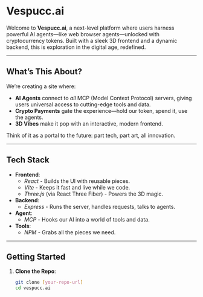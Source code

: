 # Vespucc.ai

Welcome to **Vespucc.ai**, a next-level platform where users harness powerful AI agents—like web browser agents—unlocked with cryptocurrency tokens. Built with a sleek 3D frontend and a dynamic backend, this is exploration in the digital age, redefined.

---

## What’s This About?
We’re creating a site where:
- **AI Agents** connect to *all* MCP (Model Context Protocol) servers, giving users universal access to cutting-edge tools and data.
- **Crypto Payments** gate the experience—hold our token, spend it, use the agents.
- **3D Vibes** make it pop with an interactive, modern frontend.

Think of it as a portal to the future: part tech, part art, all innovation.

---

## Tech Stack
- **Frontend**: 
  - *React* - Builds the UI with reusable pieces.
  - *Vite* - Keeps it fast and live while we code.
  - *Three.js* (via React Three Fiber) - Powers the 3D magic.
- **Backend**: 
  - *Express* - Runs the server, handles requests, talks to agents.
- **Agent**: 
  - *MCP* - Hooks our AI into a world of tools and data.
- **Tools**: 
  - *NPM* - Grabs all the pieces we need.

---

## Getting Started
1. **Clone the Repo**:
   ```bash
   git clone [your-repo-url]
   cd vespucc.ai